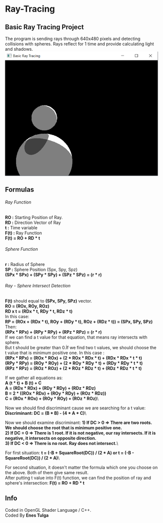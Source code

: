 # Ray-Tracing

## Basic Ray Tracing Project
The program is sending rays through 640x480 pixels and detecting collisions with spheres. Rays reflect for 1 time and provide calculating light and shadows.\
![Image description](https://github.com/EnesTulga/Ray-Tracing/blob/master/Results/rayTracing2.png)

## Formulas
###### Ray Function
**RO   :** Starting Position of Ray.\
**RD   :** Direction Vector of Ray\
**t    :** Time variable\
**F(t) :** Ray Function\
**F(t) = RO + RD * t**

###### Sphere Function
**r    :** Radius of Sphere\
**SP   :** Sphere Position (Spx, Spy, Spz)\
**(SPx * SPx) + (SPy * SPy) + (SPz * SPz) = (r * r)**

###### Ray - Sphere Intersect Detection
**F(t)** should equal to **(SPx, SPy, SPz)** vector.\
**RO = (ROx, ROy, ROz)**\
**RD x t = (RDx * t, RDy * t, RDz * t)**\
In this case:\
**RP = (ROx + (RDx * t), ROy + (RDy * t), ROz + (RDz * t)) = (SPx, SPy, SPz)**\
Then:\
**(RPx * RPx) + (RPy * RPy) + (RPz * RPz) = (r * r)**\
If we can find a t value for that equation, that means ray intersects with sphere.\
But t should be greater than 0.İf we find two t values, we should choose the t value that is minimum positive one.
In this case :\
**(RPx * RPx) = (ROx * ROx) + (2 * ROx * RDx * t) + (RDx * RDx * t * t)**\
**(RPy * RPy) = (ROy * ROy) + (2 * ROy * RDy * t) + (RDy * RDy * t * t)**\
**(RPz * RPz) = (ROz * ROz) + (2 * ROz * RDz * t) + (RDz * RDz * t * t)**

If we gather all equations as:\
**A (t * t) + B (t) + C**\
**A = (RDx * RDx) + (RDy * RDy) + (RDz * RDz)**\
**B = 2 * ((ROx * RDx) + (ROy * RDy) + (ROz * RDz))**\
**C = (ROx * ROx) + (ROy * ROy) + (ROz * ROz)**\

Now we should find discriminant cause we are searching for a t value:
**Discriminant: DC = (B * B) - (4 * A * C)**\

Now we should examine discriminant:
**1) If DC > 0 => There are two roots. We should choose the root that is minimum positive one.**\
**2) If DC = 0 => There is 1 root. If it is not negative, our ray intersects. If it is negative, it intersects on opposite direction.**\
**3) If DC < 0 => There is no root. Ray does not intersect.**\

For first situation:
**t = (-B + SquareRoot(DC)) / (2 * A) or t = (-B - SquareRoot(DC)) / (2 * A)**\

For second situation, it doesn't matter the formula which one you choose on the above. Both of them give same result.\
After putting t value into F(t) function, we can find the position of ray and sphere's intersection:
**F(t) = RO + RD * t**

## Info
Coded in OpenGL Shader Language / C++.\
Coded By **Enes Tulga**
